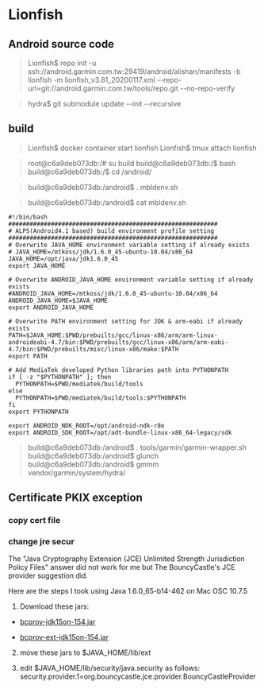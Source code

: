 
# Lionfish

## Android source code

>Lionfish$ repo init -u ssh://android.garmin.com.tw:29419/android/alishan/manifests -b lionfish -m lionfish_v3.81_20200117.xml --repo-url=git://android.garmin.com.tw/tools/repo.git --no-repo-verify

>hydra$ git submodule update --init --recursive

## build
>Lionfish$ docker container start lionfish
>Lionfish$ tmux attach lionfish

>root@c6a9deb073db:/# su build
>build@c6a9deb073db:/$ bash
>build@c6a9deb073db:/$ cd /android/

>build@c6a9deb073db:/android$ . mbldenv.sh

> build@c6a9deb073db:/android$ cat mbldenv.sh
> 
	#!/bin/bash
	###########################################################
	# ALPS(Android4.1 based) build environment profile setting
	###########################################################
	# Overwrite JAVA_HOME environment variable setting if already exists
	# JAVA_HOME=/mtkoss/jdk/1.6.0_45-ubuntu-10.04/x86_64
	JAVA_HOME=/opt/java/jdk1.6.0_45
	export JAVA_HOME

	# Overwrite ANDROID_JAVA_HOME environment variable setting if already exists
	#ANDROID_JAVA_HOME=/mtkoss/jdk/1.6.0_45-ubuntu-10.04/x86_64
	ANDROID_JAVA_HOME=$JAVA_HOME
	export ANDROID_JAVA_HOME

	# Overwrite PATH environment setting for JDK & arm-eabi if already exists
	PATH=$JAVA_HOME:$PWD/prebuilts/gcc/linux-x86/arm/arm-linux-androideabi-4.7/bin:$PWD/prebuilts/gcc/linux-x86/arm/arm-eabi-4.7/bin:$PWD/prebuilts/misc/linux-x86/make:$PATH
	export PATH

	# Add MediaTek developed Python libraries path into PYTHONPATH
	if [ -z "$PYTHONPATH" ]; then
	  PYTHONPATH=$PWD/mediatek/build/tools
	else
	  PYTHONPATH=$PWD/mediatek/build/tools:$PYTHONPATH
	fi
	export PYTHONPATH

	export ANDROID_NDK_ROOT=/opt/android-ndk-r8e
	export ANDROID_SDK_ROOT=/opt/adt-bundle-linux-x86_64-legacy/sdk
>build@c6a9deb073db:/android$ . tools/garmin/garmin-wrapper.sh
>build@c6a9deb073db:/android$ glunch
>build@c6a9deb073db:/android$ gmmm vendor/garmin/system/hydra/

## Certificate PKIX exception

### copy cert file

###  change jre secur

The "Java Cryptography Extension (JCE) Unlimited Strength Jurisdiction Policy Files" answer did not work for me but The BouncyCastle's JCE provider suggestion did.

Here are the steps I took using Java 1.6.0_65-b14-462 on Mac OSC 10.7.5

1) Download these jars:

-   [bcprov-jdk15on-154.jar](https://www.bouncycastle.org/download/bcprov-jdk15on-154.jar)
    
-   [bcprov-ext-jdk15on-154.jar](https://www.bouncycastle.org/download/bcprov-ext-jdk15on-154.jar)
    

2) move these jars to $JAVA_HOME/lib/ext

3) edit $JAVA_HOME/lib/security/java.security as follows: security.provider.1=org.bouncycastle.jce.provider.BouncyCastleProvider
<!--stackedit_data:
eyJoaXN0b3J5IjpbNDk3NDYwNjE5LC04Mjg4MzM1NDIsMTczMT
Y1NDEzNl19
-->